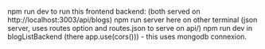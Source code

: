 npm run dev to run this frontend
backend: (both served on http://localhost:3003/api/blogs)
  npm run server here on other terminal (json server, uses routes option and routes.json to serve on api/)
  npm run dev in blogListBackend (there app.use(cors())) - this uses mongodb connexion.
